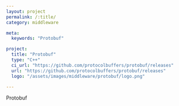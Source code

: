 ```yaml
---
layout: project
permalink: /:title/
category: middleware

meta:
  keywords: "Protobuf"

project:
  title: "Protobuf"
  type: "C++"
  ci_url: "https://github.com/protocolbuffers/protobuf/releases"
  url: "https://github.com/protocolbuffers/protobuf/releases"
  logo: "/assets/images/middleware/protobuf/logo.png"

---
```

<p>Protobuf</p>